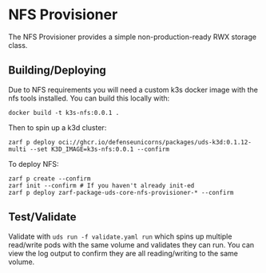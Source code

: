 # NFS Provisioner

The NFS Provisioner provides a simple non-production-ready RWX storage class.

## Building/Deploying

Due to NFS requirements you will need a custom k3s docker image with the nfs tools installed. You can build this locally with:
```console
docker build -t k3s-nfs:0.0.1 .
```

Then to spin up a k3d cluster:
```console
zarf p deploy oci://ghcr.io/defenseunicorns/packages/uds-k3d:0.1.12-multi --set K3D_IMAGE=k3s-nfs:0.0.1 --confirm
```

To deploy NFS:
```console
zarf p create --confirm
zarf init --confirm # If you haven't already init-ed
zarf p deploy zarf-package-uds-core-nfs-provisioner-* --confirm
```

## Test/Validate

Validate with `uds run -f validate.yaml run` which spins up multiple read/write pods with the same volume and validates they can run. You can view the log output to confirm they are all reading/writing to the same volume.
